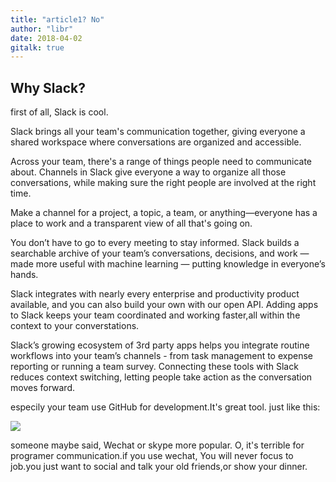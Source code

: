 ```yaml
---
title: "article1? No"
author: "libr"
date: 2018-04-02
gitalk: true
---
```


## Why Slack?

first of all, Slack is cool.

Slack brings all your team's communication together, giving everyone a shared workspace where conversations are organized and accessible.

Across your team, there's a range of things people need to communicate about. Channels in Slack give everyone a way to organize all those conversations, while making sure the right people are involved at the right time.

Make a channel for a project, a topic, a team, or anything—everyone has a place to work and a transparent view of all that's going on.

You don’t have to go to every meeting to stay informed. Slack builds a searchable archive of your team’s conversations, decisions, and work — made more useful with machine learning — putting knowledge in everyone’s hands.

Slack integrates with nearly every enterprise and productivity product available, and you can also build your own with our open API. Adding apps to Slack keeps your team coordinated and working faster,all within the context to your converstations.

Slack’s growing ecosystem of 3rd party apps helps you integrate routine workflows into your team’s channels - from task management to expense reporting or running a team survey. Connecting these tools with Slack reduces context switching, letting people take action as the conversation moves forward.

especily your team use GitHub for development.It's great tool. just like this:

![](https://a.slack-edge.com/04589/marketing/img/referral/desktop/workflow-ui-1.png)

someone maybe said, Wechat or skype more popular. O, it's terrible for programer communication.if you use wechat, You will never focus to job.you just want to social and talk your old friends,or show your dinner.
